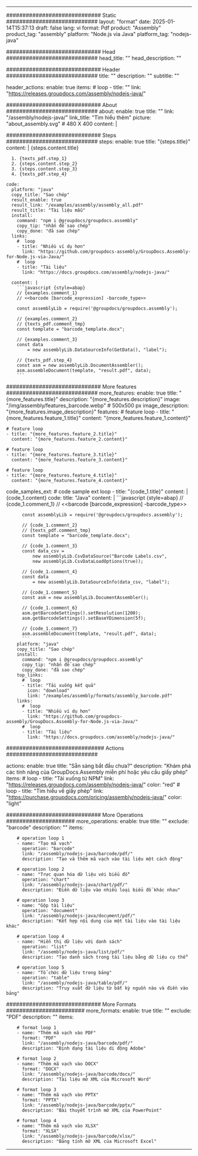 



---
############################# Static ############################
layout: "format"
date:  2025-01-14T15:37:13
draft: false
lang: vi
format: Pdf
product: "Assembly"
product_tag: "assembly"
platform: "Node.js via Java"
platform_tag: "nodejs-java"

############################# Head ############################
head_title: ""
head_description: ""

############################# Header ############################
title: "" 
description: ""
subtitle: "" 

header_actions:
  enable: true
  items:
    #  loop
    - title: ""
      link: "https://releases.groupdocs.com/assembly/nodejs-java/"
      
############################# About ############################
about:
    enable: true
    title: ""
    link: "/assembly/nodejs-java/"
    link_title: "Tìm hiểu thêm"
    picture: "about_assembly.svg" # 480 X 400
    content: |
       

############################# Steps ############################
steps:
    enable: true
    title: "{steps.title}"
    content: |
      {steps.content.title}
      
      1. {texts_pdf.step_1}
      2. {steps.content.step_2}
      3. {steps.content.step_3}
      4. {texts_pdf.step_4}
   
    code:
      platform: "java"
      copy_title: "Sao chép"
      result_enable: true
      result_link: "/examples/assembly/assembly_all.pdf"
      result_title: "Tài liệu mẫu"
      install:
        command: "npm i @groupdocs/groupdocs.assembly"
        copy_tip: "nhấn để sao chép"
        copy_done: "đã sao chép"
      links:
        #  loop
        - title: "Nhiều ví dụ hơn"
          link: "https://github.com/groupdocs-assembly/GroupDocs.Assembly-for-Node.js-via-Java/"
        #  loop
        - title: "Tài liệu"
          link: "https://docs.groupdocs.com/assembly/nodejs-java/"
          
      content: |
        ```javascript {style=abap}
        // {examples.comment_1}
        // <<barcode [barcode_expression] -barcode_type>>
    
        const assemblyLib = require('@groupdocs/groupdocs.assembly');

        // {examples.comment_2}
        // {texts_pdf.comment_tmp}
        const template = "barcode_template.docx";

        // {examples.comment_3}
        const data 
            = new assemblyLib.DataSourceInfo(GetData(), "label");

        // {texts_pdf.step_4}
        const asm = new assemblyLib.DocumentAssembler();
        asm.assembleDocument(template, "result.pdf", data);
        ```           

############################# More features ############################
more_features:
  enable: true
  title: "{more_features.title}"
  description: "{more_features.description}"
  image: "/img/assembly/features_barcode.webp" # 500x500 px
  image_description: "{more_features.image_description}"
  features:
    # feature loop
    - title: "{more_features.feature_1.title}"
      content: "{more_features.feature_1.content}"

    # feature loop
    - title: "{more_features.feature_2.title}"
      content: "{more_features.feature_2.content}"

    # feature loop
    - title: "{more_features.feature_3.title}"
      content: "{more_features.feature_3.content}"

    # feature loop
    - title: "{more_features.feature_4.title}"
      content: "{more_features.feature_4.content}"
      
  code_samples_ext:
    # code sample ext loop
    - title: "{code_1.title}"
      content: |
        {code_1.content}
      code:
        title: "Java"
        content: |
          ```javascript {style=abap}
          // {code_1.comment_1}
          // <<barcode [barcode_expression] -barcode_type>>
          
          const assemblyLib = require('@groupdocs/groupdocs.assembly');

          // {code_1.comment_2}
          // {texts_pdf.comment_tmp}
          const template = "barcode_template.docx";

          // {code_1.comment_3}
          const data_csv =
              new assemblyLib.CsvDataSource("Barcode Labels.csv", 
              new assemblyLib.CsvDataLoadOptions(true));

          // {code_1.comment_4}
          const data 
              = new assemblyLib.DataSourceInfo(data_csv, "label");

          // {code_1.comment_5}
          const asm = new assemblyLib.DocumentAssembler();

          // {code_1.comment_6}
          asm.getBarcodeSettings().setResolution(1200);
          asm.getBarcodeSettings().setBaseYDimension(5f);

          // {code_1.comment_7}
          asm.assembleDocument(template, "result.pdf", data);
          ```
        platform: "java"
        copy_title: "Sao chép"
        install:
          command: "npm i @groupdocs/groupdocs.assembly"
          copy_tip: "nhấn để sao chép"
          copy_done: "đã sao chép"
        top_links:
          #  loop
          - title: "Tải xuống kết quả"
            icon: "download"
            link: "/examples/assembly/formats/assembly_barcode.pdf"
        links:
          #  loop
          - title: "Nhiều ví dụ hơn"
            link: "https://github.com/groupdocs-assembly/GroupDocs.Assembly-for-Node.js-via-Java/"
          #  loop
          - title: "Tài liệu"
            link: "https://docs.groupdocs.com/assembly/nodejs-java/"
            

            


############################## Actions ############################

actions:
  enable: true
  title: "Sẵn sàng bắt đầu chưa?"
  description: "Khám phá các tính năng của GroupDocs.Assembly miễn phí hoặc yêu cầu giấy phép"
  items:
    #  loop
    - title: "Tải xuống từ NPM"
      link: "https://releases.groupdocs.com/assembly/nodejs-java/"
      color: "red"
        #  loop
    - title: "Tìm hiểu về giấy phép"
      link: "https://purchase.groupdocs.com/pricing/assembly/nodejs-java/"
      color: "light"


############################# More Operations #####################
more_operations:
    enable: true
    title: ""
    exclude: "barcode"
    description: ""
    items: 
          
        # operation loop 1
        - name: "Tạo mã vạch"
          operation: "barcode"
          link: "/assembly/nodejs-java/barcode/pdf/"
          description: "Tạo và thêm mã vạch vào tài liệu một cách động"

        # operation loop 2
        - name: "Trực quan hóa dữ liệu với biểu đồ"
          operation: "chart"
          link: "/assembly/nodejs-java/chart/pdf/"
          description: "Điền dữ liệu vào nhiều loại biểu đồ khác nhau"

        # operation loop 3
        - name: "Gộp tài liệu"
          operation: "document"
          link: "/assembly/nodejs-java/document/pdf/"
          description: "Kết hợp nội dung của một tài liệu vào tài liệu khác"

        # operation loop 4
        - name: "Hiển thị dữ liệu với danh sách"
          operation: "list"
          link: "/assembly/nodejs-java/list/pdf/"
          description: "Tạo danh sách trong tài liệu bằng dữ liệu cụ thể"

        # operation loop 5
        - name: "Tổ chức dữ liệu trong bảng"
          operation: "table"
          link: "/assembly/nodejs-java/table/pdf/"
          description: "Truy xuất dữ liệu từ bất kỳ nguồn nào và điền vào bảng"
         
          
############################# More Formats ########################
more_formats:
    enable: true
    title: ""
    exclude: "PDF"
    description: ""
    items: 
          
        # format loop 1
        - name: "Thêm mã vạch vào PDF"
          format: "PDF"
          link: "/assembly/nodejs-java/barcode/pdf/"
          description: "Định dạng tài liệu di động Adobe"
          
        # format loop 2
        - name: "Thêm mã vạch vào DOCX"
          format: "DOCX"
          link: "/assembly/nodejs-java/barcode/docx/"
          description: "Tài liệu mở XML của Microsoft Word"
          
        # format loop 3
        - name: "Thêm mã vạch vào PPTX"
          format: "PPTX"
          link: "/assembly/nodejs-java/barcode/pptx/"
          description: "Bài thuyết trình mở XML của PowerPoint"
          
        # format loop 4
        - name: "Thêm mã vạch vào XLSX"
          format: "XLSX"
          link: "/assembly/nodejs-java/barcode/xlsx/"
          description: "Bảng tính mở XML của Microsoft Excel"


          

---